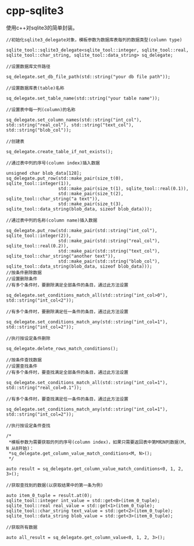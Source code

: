 # cpp-sqlite3

使用c++对sqlite3的简单封装。

    //初始化sqlite3_delegate对象，模板参数为数据库表每列的数据类型(column type)

    sqlite_tool::sqlite3_delegate<sqlite_tool::integer, sqlite_tool::real, sqlite_tool::char_string, sqlite_tool::data_string> sq_delegate;
    
    //设置数据库文件路径
    
    sq_delegate.set_db_file_path(std::string("your db file path"));
    
    //设置数据库表(table)名称
    
    sq_delegate.set_table_name(std::string("your table name"));
    
    //设置表中每一列(column)的名称
    
    sq_delegate.set_column_names(std::string("int_col"), std::string("real_col"), std::string("text_col"), std::string("blob_col"));
    
    //创建表
    
    sq_delegate.create_table_if_not_exists();
    
    //通过表中列的序号(column index)插入数据
    
    unsigned char blob_data[128];
    sq_delegate.put_row(std::make_pair(size_t(0), sqlite_tool::integer(1)),
                        std::make_pair(size_t(1), sqlite_tool::real(0.1)),
                        std::make_pair(size_t(2), sqlite_tool::char_string("a text")),
                        std::make_pair(size_t(3), sqlite_tool::data_string(blob_data, sizeof blob_data)));
                        
    //通过表中列的名称(column name)插入数据
    
    sq_delegate.put_row(std::make_pair(std::string("int_col"), sqlite_tool::integer(2)),
                        std::make_pair(std::string("real_col"), sqlite_tool::real(0.2)),
                        std::make_pair(std::string("text_col"), sqlite_tool::char_string("another text")),
                        std::make_pair(std::string("blob_col"), sqlite_tool::data_string(blob_data, sizeof blob_data)));
    //按条件删除数据
    //设置删除条件
    //有多个条件时，要删除满足全部条件的条目，通过此方法设置
    
    sq_delegate.set_conditions_match_all(std::string("int_col>0"), std::string("int_col<2"));
    
    //有多个条件时，要删除满足任一条件的条目，通过此方法设置
    
    sq_delegate.set_conditions_match_any(std::string("int_col=1"), std::string("int_col=2"));
    
    //执行按设定条件删除
    
    sq_delegate.delete_rows_match_conditions();
    
    //按条件查找数据
    //设置查找条件
    //有多个条件时，要查找满足全部条件的条目，通过此方法设置
    
    sq_delegate.set_conditions_match_all(std::string("int_col=1"), std::string("real_col=0.1"));
    
    //有多个条件时，要查找满足任一条件的条目，通过此方法设置
    
    sq_delegate.set_conditions_match_any(std::string("int_col=1"), std::string("int_col=2"));
    
    //执行按设定条件查找
    
    /*
     *模板参数为需要获取的列的序号(column index)，如果只需要返回表中第M和N列数据(M, N 从0开始)：
     *sq_delegate.get_column_value_match_conditions<M, N>();
     */
     
    auto result = sq_delegate.get_column_value_match_conditions<0, 1, 2, 3>();
    
    //获取查找到的数据(以获取结果中的第一条为例)
    
    auto item_0_tuple = result.at(0);
    sqlite_tool::integer int_value = std::get<0>(item_0_tuple);
    sqlite_tool::real real_value = std::get<1>(item_0_tuple);
    sqlite_tool::char_string text_value = std::get<2>(item_0_tuple);
    sqlite_tool::data_string blob_value = std::get<3>(item_0_tuple);
    
    //获取所有数据
    
    auto all_result = sq_delegate.get_column_value<0, 1, 2, 3>();
